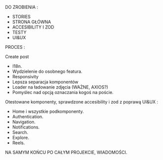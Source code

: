 DO ZROBIENIA :

- STORIES
- STRONA GŁÓWNA
- ACCESIBILITY I ZOD
- TESTY
- UI&UX

PROCES :

Create post

- I18n.
- Wydzielenie do osobnego featura.
- Responsivity
- Lepsza separacja komponentów
- Loader na ładowanie zdjęcia (WAŻNE, AXIOS?)
- Pomyślec nad opcją oznaczania kogoś na poście.

Otestowane komponenty, sprawdzone accesibility i zod z poprawą UI&UX :

- Home i wszystkie podkomponenty.
- Authentication.
- Navigation.
- Notifications.
- Search.
- Explore.
- Reels.

NA SAMYM KOŃCU PO CAŁYM PROJEKCIE, WIADOMOŚCI.
